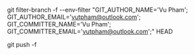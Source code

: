 git filter-branch -f --env-filter "GIT_AUTHOR_NAME='Vu Pham'; GIT_AUTHOR_EMAIL='vutpham@outlook.com'; GIT_COMMITTER_NAME='Vu Pham'; GIT_COMMITTER_EMAIL='vutpham@outlook.com';" HEAD

git push -f
